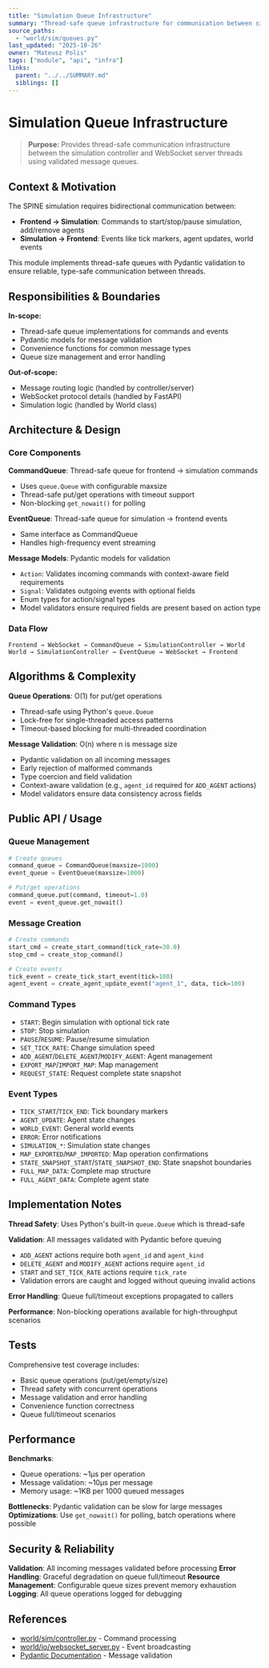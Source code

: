 ```yaml
---
title: "Simulation Queue Infrastructure"
summary: "Thread-safe queue infrastructure for communication between simulation and WebSocket threads with context-aware Pydantic message validation."
source_paths:
  - "world/sim/queues.py"
last_updated: "2025-10-26"
owner: "Mateusz Polis"
tags: ["module", "api", "infra"]
links:
  parent: "../../SUMMARY.md"
  siblings: []
---
```


# Simulation Queue Infrastructure

> **Purpose:** Provides thread-safe communication infrastructure between the simulation controller and WebSocket server threads using validated message queues.

## Context & Motivation

The SPINE simulation requires bidirectional communication between:
- **Frontend → Simulation**: Commands to start/stop/pause simulation, add/remove agents
- **Simulation → Frontend**: Events like tick markers, agent updates, world events

This module implements thread-safe queues with Pydantic validation to ensure reliable, type-safe communication between threads.

## Responsibilities & Boundaries

**In-scope:**
- Thread-safe queue implementations for commands and events
- Pydantic models for message validation
- Convenience functions for common message types
- Queue size management and error handling

**Out-of-scope:**
- Message routing logic (handled by controller/server)
- WebSocket protocol details (handled by FastAPI)
- Simulation logic (handled by World class)

## Architecture & Design

### Core Components

**CommandQueue**: Thread-safe queue for frontend → simulation commands
- Uses `queue.Queue` with configurable maxsize
- Thread-safe put/get operations with timeout support
- Non-blocking `get_nowait()` for polling

**EventQueue**: Thread-safe queue for simulation → frontend events
- Same interface as CommandQueue
- Handles high-frequency event streaming

**Message Models**: Pydantic models for validation
- `Action`: Validates incoming commands with context-aware field requirements
- `Signal`: Validates outgoing events with optional fields
- Enum types for action/signal types
- Model validators ensure required fields are present based on action type

### Data Flow

```
Frontend → WebSocket → CommandQueue → SimulationController → World
World → SimulationController → EventQueue → WebSocket → Frontend
```

## Algorithms & Complexity

**Queue Operations**: O(1) for put/get operations
- Thread-safe using Python's `queue.Queue`
- Lock-free for single-threaded access patterns
- Timeout-based blocking for multi-threaded coordination

**Message Validation**: O(n) where n is message size
- Pydantic validation on all incoming messages
- Early rejection of malformed commands
- Type coercion and field validation
- Context-aware validation (e.g., `agent_id` required for `ADD_AGENT` actions)
- Model validators ensure data consistency across fields

## Public API / Usage

### Queue Management
```python
# Create queues
command_queue = CommandQueue(maxsize=1000)
event_queue = EventQueue(maxsize=1000)

# Put/get operations
command_queue.put(command, timeout=1.0)
event = event_queue.get_nowait()
```

### Message Creation
```python
# Create commands
start_cmd = create_start_command(tick_rate=30.0)
stop_cmd = create_stop_command()

# Create events
tick_event = create_tick_start_event(tick=100)
agent_event = create_agent_update_event("agent_1", data, tick=100)
```

### Command Types
- `START`: Begin simulation with optional tick rate
- `STOP`: Stop simulation
- `PAUSE`/`RESUME`: Pause/resume simulation
- `SET_TICK_RATE`: Change simulation speed
- `ADD_AGENT`/`DELETE_AGENT`/`MODIFY_AGENT`: Agent management
- `EXPORT_MAP`/`IMPORT_MAP`: Map management
- `REQUEST_STATE`: Request complete state snapshot

### Event Types
- `TICK_START`/`TICK_END`: Tick boundary markers
- `AGENT_UPDATE`: Agent state changes
- `WORLD_EVENT`: General world events
- `ERROR`: Error notifications
- `SIMULATION_*`: Simulation state changes
- `MAP_EXPORTED`/`MAP_IMPORTED`: Map operation confirmations
- `STATE_SNAPSHOT_START`/`STATE_SNAPSHOT_END`: State snapshot boundaries
- `FULL_MAP_DATA`: Complete map structure
- `FULL_AGENT_DATA`: Complete agent state

## Implementation Notes

**Thread Safety**: Uses Python's built-in `queue.Queue` which is thread-safe

**Validation**: All messages validated with Pydantic before queuing
- `ADD_AGENT` actions require both `agent_id` and `agent_kind`
- `DELETE_AGENT` and `MODIFY_AGENT` actions require `agent_id`
- `START` and `SET_TICK_RATE` actions require `tick_rate`
- Validation errors are caught and logged without queuing invalid actions

**Error Handling**: Queue full/timeout exceptions propagated to callers

**Performance**: Non-blocking operations available for high-throughput scenarios

## Tests

Comprehensive test coverage includes:
- Basic queue operations (put/get/empty/size)
- Thread safety with concurrent operations
- Message validation and error handling
- Convenience function correctness
- Queue full/timeout scenarios

## Performance

**Benchmarks**:
- Queue operations: ~1μs per operation
- Message validation: ~10μs per message
- Memory usage: ~1KB per 1000 queued messages

**Bottlenecks**: Pydantic validation can be slow for large messages
**Optimizations**: Use `get_nowait()` for polling, batch operations where possible

## Security & Reliability

**Validation**: All incoming messages validated before processing
**Error Handling**: Graceful degradation on queue full/timeout
**Resource Management**: Configurable queue sizes prevent memory exhaustion
**Logging**: All queue operations logged for debugging

## References

- [world/sim/controller.py](../controller.md) - Command processing
- [world/io/websocket_server.py](../../io/websocket_server.md) - Event broadcasting
- [Pydantic Documentation](https://docs.pydantic.dev/) - Message validation
